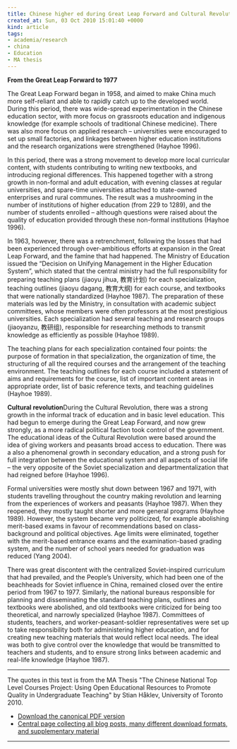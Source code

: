```yaml
---
title: Chinese higher ed during Great Leap Forward and Cultural Revolution
created_at: Sun, 03 Oct 2010 15:01:40 +0000
kind: article
tags:
- academia/research
- china
- Education
- MA thesis
---
```


**From the Great Leap Forward to 1977**

The Great Leap Forward began in 1958, and aimed to make China much more
self-reliant and able to rapidly catch up to the developed world. During
this period, there was wide-spread experimentation in the Chinese
education sector, with more focus on grassroots education and indigenous
knowledge (for example schools of traditional Chinese medicine). There
was also more focus on applied research – universities were encouraged
to set up small factories, and linkages between higher education
institutions and the research organizations were strengthened (Hayhoe
1996).

In this period, there was a strong movement to develop more local
curricular content, with students contributing to writing new textbooks,
and introducing regional differences. This happened together with a
strong growth in non-formal and adult education, with evening classes at
regular universities, and spare-time universities attached to
state-owned enterprises and rural communes. The result was a mushrooming
in the number of institutions of higher education (from 229 to 1289),
and the number of students enrolled – although questions were raised
about the quality of education provided through these non-formal
institutions (Hayhoe 1996).

In 1963, however, there was a retrenchment, following the losses that
had been experienced through over-ambitious efforts at expansion in the
Great Leap Forward, and the famine that had happened. The Ministry of
Education issued the “Decision on Unifying Management in the Higher
Education System”, which stated that the central ministry had the full
responsibility for preparing teaching plans (jiaoyu jihua, 教育计划) for
each specialization, teaching outlines (jiaoyu dagang, 教育大纲) for
each course, and textbooks that were nationally standardized (Hayhoe
1987). The preparation of these materials was led by the Ministry, in
consultation with academic subject committees, whose members were often
professors at the most prestigious universities. Each specialization had
several teaching and research groups (jiaoyanzu, 教研组), responsible
for researching methods to transmit knowledge as efficiently as possible
(Hayhoe 1989).

The teaching plans for each specialization contained four points: the
purpose of formation in that specialization, the organization of time,
the structuring of all the required courses and the arrangement of the
teaching environment. The teaching outlines for each course included a
statement of aims and requirements for the course, list of important
content areas in appropriate order, list of basic reference texts, and
teaching guidelines (Hayhoe 1989).

**Cultural revolution**During the Cultural Revolution, there was a
strong growth in the informal track of education and in basic level
education. This had begun to emerge during the Great Leap Forward, and
now grew strongly, as a more radical political faction took control of
the government. The educational ideas of the Cultural Revolution were
based around the idea of giving workers and peasants broad access to
education. There was a also a phenomenal growth in secondary education,
and a strong push for full integration between the educational system
and all aspects of social life – the very opposite of the Soviet
specialization and departmentalization that had reigned before (Hayhoe
1996).

Formal universities were mostly shut down between 1967 and 1971, with
students travelling throughout the country making revolution and
learning from the experiences of workers and peasants (Hayhoe 1987).
When they reopened, they mostly taught shorter and more general programs
(Hayhoe 1989). However, the system became very politicized, for example
abolishing merit-based exams in favour of recommendations based on
class-background and political objectives. Age limits were eliminated,
together with the merit-based entrance exams and the examination-based
grading system, and the number of school years needed for graduation was
reduced (Yang 2004).

There was great discontent with the centralized Soviet-inspired
curriculum that had prevailed, and the People’s University, which had
been one of the beachheads for Soviet influence in China, remained
closed over the entire period from 1967 to 1977. Similarly, the national
bureaus responsible for planning and disseminating the standard teaching
plans, outlines and textbooks were abolished, and old textbooks were
criticized for being too theoretical, and narrowly specialized (Hayhoe
1987). Committees of students, teachers, and worker-peasant-soldier
representatives were set up to take responsibility both for
administering higher education, and for creating new teaching materials
that would reflect local needs. The ideal was both to give control over
the knowledge that would be transmitted to teachers and students, and to
ensure strong links between academic and real-life knowledge (Hayhoe
1987).

* * * * *

The quotes in this text is from the MA Thesis "The Chinese National Top
Level Courses Project: Using Open Educational Resources to Promote
Quality in Undergraduate Teaching" by Stian Håklev, University of
Toronto 2010.

-   [Download the canonical PDF
  version](http://reganmian.net/top-level-courses/Haklev_Stian_201009_MA_thesis.pdf)
-   [Central page collecting all blog posts, many different download
  formats, and supplementary
  material](http://reganmian.net/top-level-courses)

* * * * *
